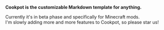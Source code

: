 **Cookpot is the customizable Markdown template for anything.**

Currently it's in beta phase and specifically for Minecraft mods.<br>
I'm slowly adding more and more features to Cookpot, so please star us!
